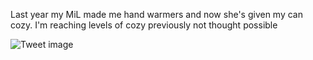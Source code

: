 Last year my MiL made me hand warmers and now she's given my can cozy. I'm reaching levels of cozy previously not thought possible


![Tweet image](/asset/crosspoast/GEOxy8FbwAAViMH.jpg)

